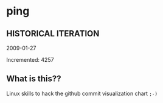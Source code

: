 # ping

## HISTORICAL ITERATION
2009-01-27

Incremented: 4257

## What is this?? 
Linux skills to hack the github commit visualization chart `;-)`
